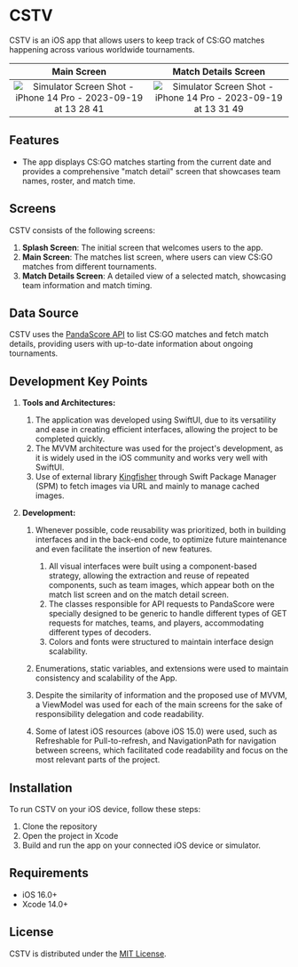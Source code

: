 # CSTV

CSTV is an iOS app that allows users to keep track of CS:GO matches happening across various worldwide tournaments.

Main Screen                |  Match Details Screen
:-------------------------:|:-------------------------:
![Simulator Screen Shot - iPhone 14 Pro - 2023-09-19 at 13 28 41](https://github.com/RafaNunnes/CSTV-App/assets/14022126/b18f4526-0cb6-4600-95eb-c456a36f00f1) | ![Simulator Screen Shot - iPhone 14 Pro - 2023-09-19 at 13 31 49](https://github.com/RafaNunnes/CSTV-App/assets/14022126/8cb40aca-36fb-4f96-a28c-5b35575be103)


## Features

- The app displays CS:GO matches starting from the current date and provides a comprehensive "match detail" screen that showcases team names, roster, and match time.


## Screens

CSTV consists of the following screens:

1. **Splash Screen**: The initial screen that welcomes users to the app.
2. **Main Screen**: The matches list screen, where users can view CS:GO matches from different tournaments.
3. **Match Details Screen**: A detailed view of a selected match, showcasing team information and match timing.


## Data Source

CSTV uses the [PandaScore API](https://pandascore.co/) to list CS:GO matches and fetch match details, providing users with up-to-date information about ongoing tournaments.


## Development Key Points

1. **Tools and Architectures:**
   1. The application was developed using SwiftUI, due to its versatility and ease in creating efficient interfaces, allowing the project to be completed quickly.
   2. The MVVM architecture was used for the project's development, as it is widely used in the iOS community and works very well with SwiftUI.
   3. Use of external library [Kingfisher](https://github.com/onevcat/Kingfisher) through Swift Package Manager (SPM) to fetch images via URL and mainly to manage cached images.

2. **Development:**
   1. Whenever possible, code reusability was prioritized, both in building interfaces and in the back-end code, to optimize future maintenance and even facilitate the insertion of new features.
      1. All visual interfaces were built using a component-based strategy, allowing the extraction and reuse of repeated components, such as team images, which appear both on the match list screen and on the match detail screen.
      2. The classes responsible for API requests to PandaScore were specially designed to be generic to handle different types of GET requests for matches, teams, and players, accommodating different types of decoders.
      3. Colors and fonts were structured to maintain interface design scalability.

   2. Enumerations, static variables, and extensions were used to maintain consistency and scalability of the App.
   3. Despite the similarity of information and the proposed use of MVVM, a ViewModel was used for each of the main screens for the sake of responsibility delegation and code readability.
   4. Some of latest iOS resources (above iOS 15.0) were used, such as Refreshable for Pull-to-refresh, and NavigationPath for navigation between screens, which facilitated code readability and focus on the most relevant parts of the project.


## Installation

To run CSTV on your iOS device, follow these steps:

1. Clone the repository
2. Open the project in Xcode
3. Build and run the app on your connected iOS device or simulator.


## Requirements

- iOS 16.0+
- Xcode 14.0+


## License

CSTV is distributed under the [MIT License](https://opensource.org/licenses/MIT).
